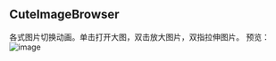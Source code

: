 ## CuteImageBrowser
各式图片切换动画。单击打开大图，双击放大图片，双指拉伸图片。
预览：![image](https://github.com/ChenNan-FRAM/CuteImageBrowser/blob/master/Preview.gif)